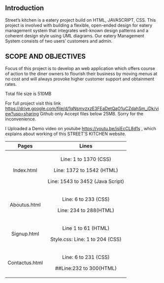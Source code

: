 ﻿
## Introduction ##

Street’s kitchen is a eatery project build on HTML, JAVASCRIPT, CSS. This project is involved with building a flexible, open-ended design for eatery management system that integrates well-known design patterns and a coherent design style using UML diagrams. Our eatery Management System consists of two users’ customers and admin.	

## SCOPE AND OBJECTIVES ##

Focus of this project is to develop an web application which offers course of action to the diner owners to flourish their business by moving menus at no cost and will always provoke higher customer support and obtainment rates. 

Total file size is 510MB

For full project visit this link https://drive.google.com/file/d/1qNsmvzxzE3FEaDetQaO1uCZdahSm_iDk/view?usp=sharing
Github only Accept files below 25MB. Sorry for the inconvenience.

I Uploaded a Demo video on youtube  https://youtu.be/jsiEcCL8d1s , which explains about working of this STREET'S KITCHEN website.

|**Pages**|**Lines**|
| :-: | :-: |
| Index.html |<p> Line: 1 to 1370 (CSS) </p><p> Line: 1372 to 1542 (HTML) </p><p> Line: 1543 to 3452 (Java Script) </p><p></p>|
| Aboutus.html |<p> Line: 6 to 233 (CSS) </p><p> Line: 234 to 288(HTML) </p><p></p>|
| Signup.html |<p> Line 1 to 61 (HTML) </p><p> Style.css: Line: 1 to 204 (CSS) </p><p></p>|
| Contactus.html |<p> Line: 6 to 231 (CSS) </p><p>##Line:232 to 300(HTML) </p><p></p>|

